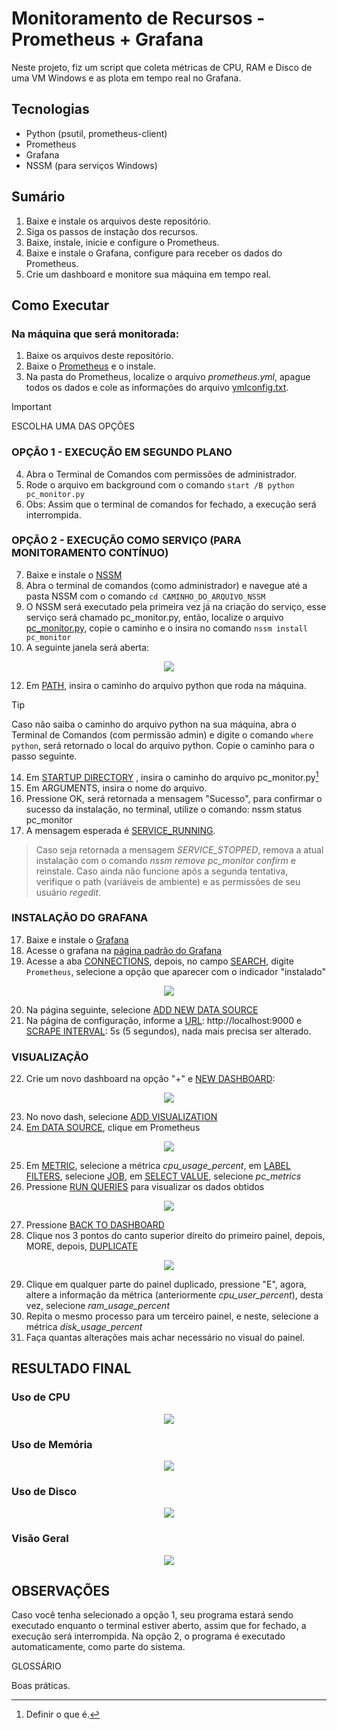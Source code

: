 # Monitoramento de Recursos - Prometheus + Grafana  

Neste projeto, fiz um script que coleta métricas de CPU, RAM e Disco de uma VM Windows e as plota em tempo real no Grafana.  

## Tecnologias  
- Python (psutil, prometheus-client)  
- Prometheus  
- Grafana  
- NSSM (para serviços Windows)

## Sumário
1. Baixe e instale os arquivos deste repositório.
2. Siga os passos de instação dos recursos.
3. Baixe, instale, inicie e configure o Prometheus.
4. Baixe e instale o Grafana, configure para receber os dados do Prometheus.
5. Crie um dashboard e monitore sua máquina em tempo real.

## Como Executar
### **Na máquina que será monitorada:**

1. Baixe os arquivos deste repositório.
2. Baixe o [Prometheus](https://prometheus.io/download/) e o instale.
3. Na pasta do Prometheus, localize o arquivo _prometheus.yml_, apague todos os dados e cole as informações do arquivo [ymlconfig.txt](configs/ymlconfig.txt).

> [!IMPORTANT]
> ESCOLHA UMA DAS OPÇÕES

### **OPÇÃO 1 - EXECUÇÃO EM SEGUNDO PLANO**

4. Abra o Terminal de Comandos com permissões de administrador.
5. Rode o arquivo em background com o comando `start /B python pc_monitor.py`
6. Obs: Assim que o terminal de comandos for fechado, a execução será interrompida.

### **OPÇÃO 2 - EXECUÇÃO COMO SERVIÇO (PARA MONITORAMENTO CONTÍNUO)**

7. Baixe e instale o [NSSM](https://nssm.cc/download)
8. Abra o terminal de comandos (como administrador) e navegue até a pasta NSSM com o comando `cd CAMINHO_DO_ARQUIVO_NSSM`
10. O NSSM será executado pela primeira vez já na criação do serviço, esse serviço será chamado pc_monitor.py, então, localize o arquivo [pc_monitor.py](scripts/pc_monitor.py), copie o caminho e o insira no comando `nssm install pc_monitor`
11. A seguinte janela será aberta:

<p align="center">
      <img src="https://github.com/user-attachments/assets/7c6ed3e9-c77f-412a-90db-930f88116c9f" />
</p>



12. Em <ins>PATH</ins>, insira o caminho do arquivo python que roda na máquina.
> [!TIP]
> Caso não saiba o caminho do arquivo python na sua máquina, abra o Terminal de Comandos (com permissão admin) e digite o comando `where python`, será retornado o local do arquivo python. Copie o caminho para o passo seguinte.
14. Em <ins>STARTUP DIRECTORY</ins> , insira o caminho do arquivo pc_monitor.py[^1]
15. Em ARGUMENTS, insira o nome do arquivo.
16. Pressione OK, será retornada a mensagem "Sucesso", para confirmar o sucesso da instalação, no terminal, utilize o comando:
      nssm status pc_monitor
17. A mensagem esperada é <ins>SERVICE_RUNNING</ins>.
> Caso seja retornada a mensagem _SERVICE_STOPPED_, remova a atual instalação com o comando _nssm remove pc_monitor confirm_ e reinstale. Caso ainda não funcione após a segunda tentativa, verifique o path (variáveis de ambiente) e as permissões de seu usuário _regedit_.

### **INSTALAÇÃO DO GRAFANA**

17. Baixe e instale o [Grafana](https://grafana.com/grafana/download)
18. Acesse o grafana na [página padrão do Grafana](http://localhost:3000)
19. Acesse a aba <ins>CONNECTIONS</ins>, depois, no campo <ins>SEARCH</ins>, digite `Prometheus`, selecione a opção que aparecer com o indicador "instalado"

<p align="center">
      <img src="https://github.com/user-attachments/assets/b8e1ff78-5825-42dd-8bbc-13f79aac8a74">
</p>

20. Na página seguinte, selecione <ins>ADD NEW DATA SOURCE</ins>
21. Na página de configuração, informe a <ins>URL</ins>: http://localhost:9000 e <ins>SCRAPE INTERVAL</ins>: 5s (5 segundos), nada mais precisa ser alterado.

### **VISUALIZAÇÃO**
22. Crie um novo dashboard na opção "+" e <ins>NEW DASHBOARD</ins>:

<p align="center">
      <img src="https://github.com/user-attachments/assets/735de1ab-ac9f-46d8-ad75-b81c85dfd624">
</p>

23. No novo dash, selecione <ins>ADD VISUALIZATION</ins>
24. <ins>Em DATA SOURCE</ins>, clique em Prometheus
<p align="center">
      <img src="https://github.com/user-attachments/assets/552e897a-eaba-443c-93dc-7f3c1207c399">
</p>

25. Em <ins>METRIC</ins>, selecione a métrica _cpu_usage_percent_, em <ins>LABEL FILTERS</ins>, selecione <ins>JOB</ins>, em <ins>SELECT VALUE</ins>, selecione _pc_metrics_
26. Pressione <ins>RUN QUERIES</ins> para visualizar os dados obtidos

<p align="center">
      <img src="https://github.com/user-attachments/assets/e3b18296-1e97-4605-be4f-29d5264e593a">
</p>

27. Pressione <ins>BACK TO DASHBOARD</ins>
28. Clique nos 3 pontos do canto superior direito do primeiro painel, depois, MORE, depois, <ins>DUPLICATE</ins>

<p align="center">
      <img src="https://github.com/user-attachments/assets/5b2a4324-bfd5-40d3-a927-46543a652506">
</p>

29. Clique em qualquer parte do painel duplicado, pressione "E", agora, altere a informação da métrica (anteriormente _cpu_user_percent_), desta vez, selecione _ram_usage_percent_
30. Repita o mesmo processo para um terceiro painel, e neste, selecione a métrica _disk_usage_percent_
31. Faça quantas alterações mais achar necessário no visual do painel.

## **RESULTADO FINAL**
### Uso de CPU

<p align="center">
      <img src="https://github.com/user-attachments/assets/ca03706e-b7b1-45c3-857f-12b7a1e41ff0">
</p>

### Uso de Memória
<p align="center">
      <img src="https://github.com/user-attachments/assets/b1d534fb-62d5-4d63-b2d2-4a10093f8cfb">
</p>


### Uso de Disco
<p align="center">
      <img src="https://github.com/user-attachments/assets/2942fa7f-9cb8-4b61-9af4-a31c7f2f146e">
</p>

### Visão Geral
<p align="center">
      <img src="https://github.com/user-attachments/assets/025a933c-1d31-453b-9ddf-4cfca0810f08">
</p>

## **OBSERVAÇÕES**

Caso você tenha selecionado a opção 1, seu programa estará sendo executado enquanto o terminal estiver aberto, assim que for fechado, a execução será interrompida. Na opção 2, o programa é executado automaticamente, como parte do sistema.

GLOSSÁRIO
[^1]: Definir o que é.



Boas práticas.
